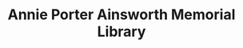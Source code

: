 ---
layout: repo
title: "Annie Porter Ainsworth Memorial Library"
id: 22779
permalink: repos/22779/
---